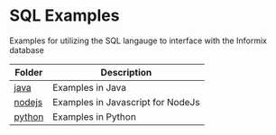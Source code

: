 # SQL Examples

Examples for utilizing the SQL langauge to interface with the Informix database

Folder | Description
-------|---------------
[java](https://github.com/informix/informix-db-examples/tree/master/sql/java) | Examples in Java
[nodejs](https://github.com/informix/informix-db-examples/tree/master/sql/nodejs) | Examples in Javascript for NodeJs
[python](https://github.com/informix/informix-db-examples/tree/master/sql/python) | Examples in Python


